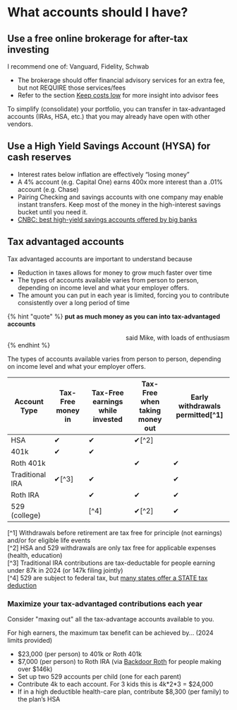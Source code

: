 # What accounts should I have?

## Use a free online brokerage for after-tax investing

I recommend one of: Vanguard, Fidelity, Schwab

- The brokerage should offer financial advisory services for an extra fee, but not REQUIRE those services/fees
- Refer to the section [Keep costs low](../costs/) for more insight into advisor fees

To simplify (consolidate) your portfolio, you can transfer in tax-advantaged accounts (IRAs, HSA, etc.) that you may already have open with other vendors.

## Use a High Yield Savings Account (HYSA) for cash reserves

- Interest rates below inflation are effectively “losing money”
- A 4% account (e.g. Capital One) earns 400x more interest than a .01% account (e.g. Chase)
- Pairing Checking and savings accounts with one company may enable instant transfers. Keep most of the money in the high-interest savings bucket until you need it.
- [CNBC: best high-yield savings accounts offered by big banks](https://www.cnbc.com/select/best-high-yield-savings-accounts-by-big-banks/)

## Tax advantaged accounts

Tax advantaged accounts are important to understand because

- Reduction in taxes allows for money to grow much faster over time
- The types of accounts available varies from person to person, depending on income level and what your employer offers.
- The amount you can put in each year is limited, forcing you to contribute consistently over a long period of time

{% hint "quote" %}
**put as much money as you can into tax-advantaged accounts**

<p align="right" style="margin-bottom: 0">
said Mike, with loads of enthusiasm
</p>
{% endhint %}

The types of accounts available varies from person to person, depending on income level and what your employer offers.

| Account Type    | Tax-Free money in | Tax-Free earnings while invested | Tax-Free when taking money out | Early withdrawals permitted[^1] |
|-----------------|-------------------|----------------------------------|--------------------------------|---------------------------------|
| HSA             | ✔                 | ✔                                | ✔[^2]                          |                                 |
| 401k            | ✔                 | ✔                                |                                |                                 |
| Roth 401k       |                   |                                  | ✔                              | ✔                               |
| Traditional IRA | ✔[^3]             | ✔                                |                                | ✔                               |
| Roth IRA        |                   | ✔                                | ✔                              | ✔                               |
| 529 (college)   |                   | [^4]                             | ✔[^2]                          | ✔                               |

  [^1] Withdrawals before retirement are tax free for principle (not earnings) and/or for eligible life events  
  [^2] HSA and 529 withdrawals are only tax free for applicable expenses (health, education)  
  [^3] Traditional IRA contributions are tax-deductable for people earning under 87k in 2024 (or 147k filing jointly)  
  [^4] 529 are subject to federal tax, but [many states offer a STATE tax deduction](https://smartasset.com/taxes/529-plan-tax-deductions-for-every-state)

### Maximize your tax-advantaged contributions each year

Consider "maxing out" all the tax-advantage accounts available to you.

For high earners, the maximum tax benefit can be achieved by… (2024 limits provided)

- $23,000 (per person) to 401k or Roth 401k
- $7,000 (per person) to Roth IRA (via [Backdoor Roth](https://investor.vanguard.com/investor-resources-education/article/how-to-set-up-backdoor-ira) for people making over $146k)
- Set up two 529 accounts per child (one for each parent)
- Contribute 4k to each account. For 3 kids this is 4k\*2\*3 = $24,000
- If in a high deductible health-care plan, contribute $8,300 (per family) to the plan’s HSA
